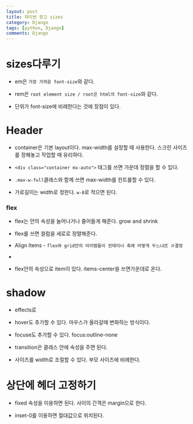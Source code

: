 ```yaml
---
layout: post
title: 파이썬 장고 sizes 
category: Django
tags: [python, Django]
comments: Django
---
```


# sizes다루기

- em은 `가장 가까운 font-size`와 같다.

- rem은 `root element size / root은 html의 font-size`와 같다.

- 단위가 font-size에 비례한다는 것에 장점이 있다.

# Header

- container은 기본 layout이다. max-width를 설정할 때 사용한다. 스크린 사이즈를 정해놓고 작업할 때 유리하다.

- `<div class="container mx-auto">` 태그를 쓰면 가운데 정렬을 할 수 있다.

- `.max-w-full`클래스와 함께 쓰면 max-width를 컨트롤할 수 있다.

- 가로길이는 width로 정한다. `w-8`로 적으면 된다.

### flex

- flex는 안의 속성을 늘어나거나 줄어들게 해준다. grow and shrink

- flex를 쓰면 컬럼을 세로로 정렬해준다.

- Align Items - `flex와 grid안의 아이템들이 컨테이너 축에 어떻게 두느냐르 ㄹ결정`

- 

- flex안의 속성으로 item이 있다. items-center을 쓰면가운데로 온다.

# shadow

- effects로

- hover도 추가할 수 있다. 마우스가 올라갈때 변화하는 방식이다.

- focuse도 추가할 수 있다. focus:outline-none

- transition은 클래스 안에 속성을 주면 된다.

- 사이즈를 width로 조절할 수 있다. 부모 사이즈에 비례한다.

# 상단에 헤더 고정하기

- fixed 속성을 이용하면 된다. 사이의 간격은 margin으로 한다.

- inset-0를 이용하면 절대값으로 위치된다.
